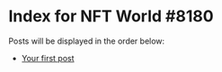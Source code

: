 # Index for NFT World #8180
Posts will be displayed in the order below:

- [Your first post](./001-first.md)

